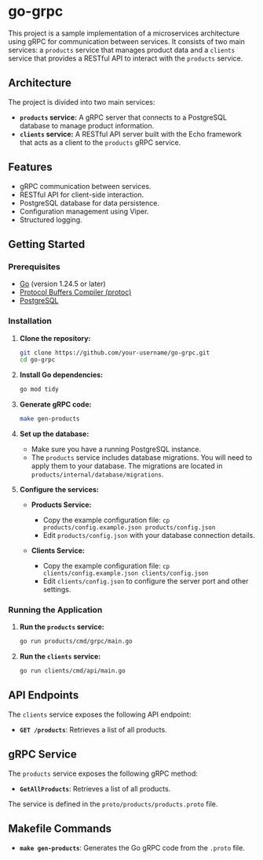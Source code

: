 # go-grpc

This project is a sample implementation of a microservices architecture using gRPC for communication between services. It consists of two main services: a `products` service that manages product data and a `clients` service that provides a RESTful API to interact with the `products` service.

## Architecture

The project is divided into two main services:

*   **`products` service:** A gRPC server that connects to a PostgreSQL database to manage product information.
*   **`clients` service:** A RESTful API server built with the Echo framework that acts as a client to the `products` gRPC service.

## Features

*   gRPC communication between services.
*   RESTful API for client-side interaction.
*   PostgreSQL database for data persistence.
*   Configuration management using Viper.
*   Structured logging.

## Getting Started

### Prerequisites

*   [Go](https://golang.org/) (version 1.24.5 or later)
*   [Protocol Buffers Compiler (protoc)](https://grpc.io/docs/protoc-installation/)
*   [PostgreSQL](https://www.postgresql.org/)

### Installation

1.  **Clone the repository:**

    ```bash
    git clone https://github.com/your-username/go-grpc.git
    cd go-grpc
    ```

2.  **Install Go dependencies:**

    ```bash
    go mod tidy
    ```

3.  **Generate gRPC code:**

    ```bash
    make gen-products
    ```

4.  **Set up the database:**

    *   Make sure you have a running PostgreSQL instance.
    *   The `products` service includes database migrations. You will need to apply them to your database. The migrations are located in `products/internal/database/migrations`.

5.  **Configure the services:**

    *   **Products Service:**
        *   Copy the example configuration file: `cp products/config.example.json products/config.json`
        *   Edit `products/config.json` with your database connection details.

    *   **Clients Service:**
        *   Copy the example configuration file: `cp clients/config.example.json clients/config.json`
        *   Edit `clients/config.json` to configure the server port and other settings.

### Running the Application

1.  **Run the `products` service:**

    ```bash
    go run products/cmd/grpc/main.go
    ```

2.  **Run the `clients` service:**

    ```bash
    go run clients/cmd/api/main.go
    ```

## API Endpoints

The `clients` service exposes the following API endpoint:

*   **`GET /products`**: Retrieves a list of all products.

## gRPC Service

The `products` service exposes the following gRPC method:

*   **`GetAllProducts`**: Retrieves a list of all products.

The service is defined in the `proto/products/products.proto` file.

## Makefile Commands

*   **`make gen-products`**: Generates the Go gRPC code from the `.proto` file.

